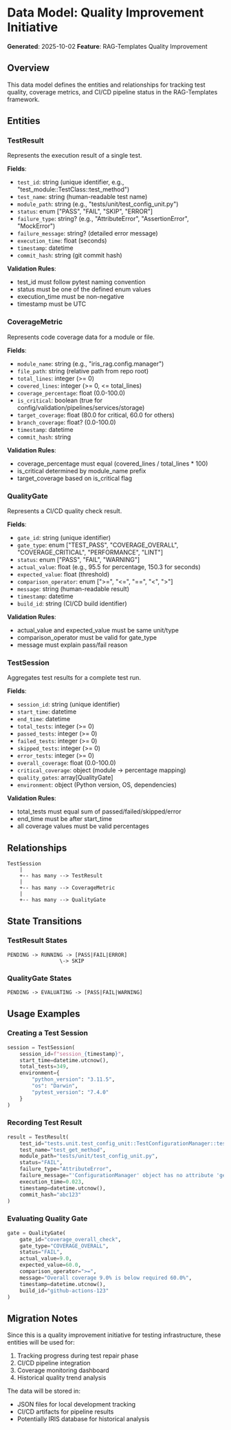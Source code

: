 # Data Model: Quality Improvement Initiative

**Generated**: 2025-10-02
**Feature**: RAG-Templates Quality Improvement

## Overview

This data model defines the entities and relationships for tracking test quality, coverage metrics, and CI/CD pipeline status in the RAG-Templates framework.

## Entities

### TestResult
Represents the execution result of a single test.

**Fields**:
- `test_id`: string (unique identifier, e.g., "test_module::TestClass::test_method")
- `test_name`: string (human-readable test name)
- `module_path`: string (e.g., "tests/unit/test_config_unit.py")
- `status`: enum ["PASS", "FAIL", "SKIP", "ERROR"]
- `failure_type`: string? (e.g., "AttributeError", "AssertionError", "MockError")
- `failure_message`: string? (detailed error message)
- `execution_time`: float (seconds)
- `timestamp`: datetime
- `commit_hash`: string (git commit hash)

**Validation Rules**:
- test_id must follow pytest naming convention
- status must be one of the defined enum values
- execution_time must be non-negative
- timestamp must be UTC

### CoverageMetric
Represents code coverage data for a module or file.

**Fields**:
- `module_name`: string (e.g., "iris_rag.config.manager")
- `file_path`: string (relative path from repo root)
- `total_lines`: integer (>= 0)
- `covered_lines`: integer (>= 0, <= total_lines)
- `coverage_percentage`: float (0.0-100.0)
- `is_critical`: boolean (true for config/validation/pipelines/services/storage)
- `target_coverage`: float (80.0 for critical, 60.0 for others)
- `branch_coverage`: float? (0.0-100.0)
- `timestamp`: datetime
- `commit_hash`: string

**Validation Rules**:
- coverage_percentage must equal (covered_lines / total_lines * 100)
- is_critical determined by module_name prefix
- target_coverage based on is_critical flag

### QualityGate
Represents a CI/CD quality check result.

**Fields**:
- `gate_id`: string (unique identifier)
- `gate_type`: enum ["TEST_PASS", "COVERAGE_OVERALL", "COVERAGE_CRITICAL", "PERFORMANCE", "LINT"]
- `status`: enum ["PASS", "FAIL", "WARNING"]
- `actual_value`: float (e.g., 95.5 for percentage, 150.3 for seconds)
- `expected_value`: float (threshold)
- `comparison_operator`: enum [">=", "<=", "==", "<", ">"]
- `message`: string (human-readable result)
- `timestamp`: datetime
- `build_id`: string (CI/CD build identifier)

**Validation Rules**:
- actual_value and expected_value must be same unit/type
- comparison_operator must be valid for gate_type
- message must explain pass/fail reason

### TestSession
Aggregates test results for a complete test run.

**Fields**:
- `session_id`: string (unique identifier)
- `start_time`: datetime
- `end_time`: datetime
- `total_tests`: integer (>= 0)
- `passed_tests`: integer (>= 0)
- `failed_tests`: integer (>= 0)
- `skipped_tests`: integer (>= 0)
- `error_tests`: integer (>= 0)
- `overall_coverage`: float (0.0-100.0)
- `critical_coverage`: object (module -> percentage mapping)
- `quality_gates`: array[QualityGate]
- `environment`: object (Python version, OS, dependencies)

**Validation Rules**:
- total_tests must equal sum of passed/failed/skipped/error
- end_time must be after start_time
- all coverage values must be valid percentages

## Relationships

```
TestSession
    |
    +-- has many --> TestResult
    |
    +-- has many --> CoverageMetric
    |
    +-- has many --> QualityGate
```

## State Transitions

### TestResult States
```
PENDING -> RUNNING -> [PASS|FAIL|ERROR]
                 \-> SKIP
```

### QualityGate States
```
PENDING -> EVALUATING -> [PASS|FAIL|WARNING]
```

## Usage Examples

### Creating a Test Session
```python
session = TestSession(
    session_id=f"session_{timestamp}",
    start_time=datetime.utcnow(),
    total_tests=349,
    environment={
        "python_version": "3.11.5",
        "os": "Darwin",
        "pytest_version": "7.4.0"
    }
)
```

### Recording Test Result
```python
result = TestResult(
    test_id="tests.unit.test_config_unit::TestConfigurationManager::test_get_method",
    test_name="test_get_method",
    module_path="tests/unit/test_config_unit.py",
    status="FAIL",
    failure_type="AttributeError",
    failure_message="'ConfigurationManager' object has no attribute 'get_value'",
    execution_time=0.023,
    timestamp=datetime.utcnow(),
    commit_hash="abc123"
)
```

### Evaluating Quality Gate
```python
gate = QualityGate(
    gate_id="coverage_overall_check",
    gate_type="COVERAGE_OVERALL",
    status="FAIL",
    actual_value=9.0,
    expected_value=60.0,
    comparison_operator=">=",
    message="Overall coverage 9.0% is below required 60.0%",
    timestamp=datetime.utcnow(),
    build_id="github-actions-123"
)
```

## Migration Notes

Since this is a quality improvement initiative for testing infrastructure, these entities will be used for:
1. Tracking progress during test repair phase
2. CI/CD pipeline integration
3. Coverage monitoring dashboard
4. Historical quality trend analysis

The data will be stored in:
- JSON files for local development tracking
- CI/CD artifacts for pipeline results
- Potentially IRIS database for historical analysis